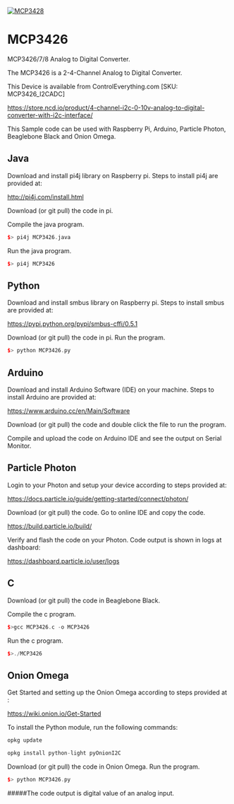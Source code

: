 [![MCP3428](MCP3428_I2CADC.png)](https://store.ncd.io/product/4-channel-i2c-0-10v-analog-to-digital-converter-with-i2c-interface/)
# MCP3426
MCP3426/7/8 Analog to Digital Converter.

The MCP3426 is a 2-4-Channel Analog to Digital Converter.

This Device is available from ControlEverything.com [SKU: MCP3426_I2CADC]

https://store.ncd.io/product/4-channel-i2c-0-10v-analog-to-digital-converter-with-i2c-interface/

This Sample code can be used with Raspberry Pi, Arduino, Particle Photon, Beaglebone Black and Onion Omega.

## Java
Download and install pi4j library on Raspberry pi. Steps to install pi4j are provided at:

http://pi4j.com/install.html

Download (or git pull) the code in pi.

Compile the java program.
```cpp
$> pi4j MCP3426.java
```

Run the java program.
```cpp
$> pi4j MCP3426
```

## Python
Download and install smbus library on Raspberry pi. Steps to install smbus are provided at:

https://pypi.python.org/pypi/smbus-cffi/0.5.1

Download (or git pull) the code in pi. Run the program.

```cpp
$> python MCP3426.py
```

## Arduino
Download and install Arduino Software (IDE) on your machine. Steps to install Arduino are provided at:

https://www.arduino.cc/en/Main/Software

Download (or git pull) the code and double click the file to run the program.

Compile and upload the code on Arduino IDE and see the output on Serial Monitor.


## Particle Photon

Login to your Photon and setup your device according to steps provided at:

https://docs.particle.io/guide/getting-started/connect/photon/

Download (or git pull) the code. Go to online IDE and copy the code.

https://build.particle.io/build/

Verify and flash the code on your Photon. Code output is shown in logs at dashboard:

https://dashboard.particle.io/user/logs


## C 

Download (or git pull) the code in Beaglebone Black.

Compile the c program.
```cpp
$>gcc MCP3426.c -o MCP3426
```
Run the c program.
```cpp
$>./MCP3426
```

## Onion Omega

Get Started and setting up the Onion Omega according to steps provided at :

https://wiki.onion.io/Get-Started

To install the Python module, run the following commands:
```cpp
opkg update
```
```cpp
opkg install python-light pyOnionI2C
```

Download (or git pull) the code in Onion Omega. Run the program.

```cpp
$> python MCP3426.py
```

#####The code output is digital value of an analog input.
